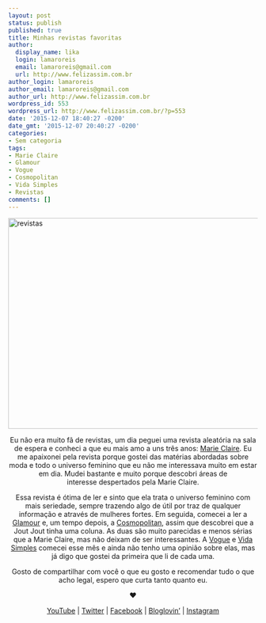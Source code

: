 ```yaml
---
layout: post
status: publish
published: true
title: Minhas revistas favoritas
author:
  display_name: lika
  login: lamaroreis
  email: lamaroreis@gmail.com
  url: http://www.felizassim.com.br
author_login: lamaroreis
author_email: lamaroreis@gmail.com
author_url: http://www.felizassim.com.br
wordpress_id: 553
wordpress_url: http://www.felizassim.com.br/?p=553
date: '2015-12-07 18:40:27 -0200'
date_gmt: '2015-12-07 20:40:27 -0200'
categories:
- Sem categoria
tags:
- Marie Claire
- Glamour
- Vogue
- Cosmopolitan
- Vida Simples
- Revistas
comments: []
---
```

<p><a href="http://www.felizassim.com.br/wp-content/uploads/2015/12/revistas.png"><img class="aligncenter wp-image-554 size-large" src="http://www.felizassim.com.br/wp-content/uploads/2015/12/revistas-1024x682.png" alt="revistas" width="640" height="426" /></a></p>
<p style="text-align: center;">Eu n&atilde;o era muito f&atilde; de revistas, um dia peguei uma revista aleat&oacute;ria na sala de espera e conheci a que eu mais amo a uns tr&ecirc;s anos: <a href="http://www.assineglobo.com.br/produtos/marie-claire/MC/">Marie Claire</a>. Eu me apaixonei pela revista porque gostei das mat&eacute;rias abordadas sobre moda e todo o universo feminino que eu n&atilde;o me interessava muito em estar em dia. Mudei bastante e muito porque descobri &aacute;reas de interesse&nbsp;despertados pela Marie Claire.</p></p>
<p style="text-align: center;">Essa revista &eacute; &oacute;tima de ler e sinto que ela trata o universo feminino com mais seriedade, sempre trazendo algo de &uacute;til por traz de qualquer informa&ccedil;&atilde;o e atrav&eacute;s de mulheres fortes. Em seguida, comecei&nbsp;a ler a <a href="https://www.assineglobo.com.br/produtos/glamour/GL/?site_par=1&amp;origem_par=1&amp;formato_par=PRODUT_DSA&amp;versao_par=GPMIDIA&amp;gclid=Cj0KEQiA-ZSzBRDp3ITHm5KO_JYBEiQA1JjHHD-EYNAJHxlRfUhqHF_hCajPHFxg3EmCc6Qu1IyRg2QaAvBU8P8HAQ">Glamour</a>&nbsp;e, um tempo depois, a&nbsp;<a href="http://www.assine.abril.com.br/portal/assinar/revista-cosmo?origem=google_11_Revista_Cosmopolitan&amp;utm_source=google&amp;utm_medium=cpc&amp;utm_campaign=Revista_Cosmopolitan&amp;gclid=Cj0KEQiA-ZSzBRDp3ITHm5KO_JYBEiQA1JjHHGDilsLA_JAR1J8lcZsAuqeXPYy11CFBt6bNirLouoMaAhKm8P8HAQ">Cosmopolitan</a>, assim&nbsp;que descobrei que&nbsp;a Jout Jout tinha uma coluna. As duas s&atilde;o muito parecidas&nbsp;e menos s&eacute;rias que a Marie Claire,&nbsp;mas n&atilde;o deixam de ser interessantes.&nbsp;A&nbsp;<a href="http://www.assineglobo.com.br/produtos/vogue/VG/?site_par=1&amp;origem_par=1&amp;formato_par=VOGUE_GCN&amp;versao_par=GPMIDIA_GCN&amp;gclid=Cj0KEQiA-ZSzBRDp3ITHm5KO_JYBEiQA1JjHHAyvBlP6ldfen1YIfzSlEt2htDdRN7fGY_3m4cIA-VEaAigQ8P8HAQ">Vogue</a> e <a href="http://www.assine.abril.com.br/portal/assinar/revista-vida-simples?origem=google_11_Revista_Vida_Simples&amp;utm_source=google&amp;utm_medium=cpc&amp;utm_campaign=Revista_Vida_Simples&amp;gclid=Cj0KEQiA-ZSzBRDp3ITHm5KO_JYBEiQA1JjHHGbPeWRLfyBRfpAyypNqK1Ti11eftAmslqscuRxS1O8aAmSl8P8HAQ">Vida Simples</a> comecei esse m&ecirc;s&nbsp;e ainda n&atilde;o tenho uma opini&atilde;o sobre elas, mas j&aacute; digo que gostei da primeira que li de cada uma.</p></p>
<p style="text-align: center;">Gosto de compartilhar com voc&ecirc; o que eu gosto e recomendar tudo o que acho legal, espero que curta tanto quanto eu.</p></p>
<p style="text-align: center;"><b>&hearts;</b></p></p>
<p style="text-align: center;"><a href="https://www.youtube.com/channel/UCTk3xkOSzWzf8Ba-wJN8jDA">YouTube</a> |&nbsp;<a href="https://twitter.com/lettiicee">Twitter</a>&nbsp;|&nbsp;<a href="http://www.facebook.com/blogfelizassim">Facebook</a>&nbsp;|&nbsp;<a href="https://www.bloglovin.com/blogs/feliz-assim-14224049">Bloglovin&rsquo;</a>&nbsp;|&nbsp;<a href="http://instagram.com/lettiicee">Instagram</a></p></p>
